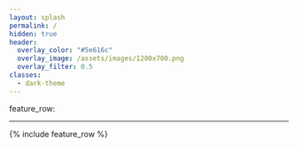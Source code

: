 ```yaml
---
layout: splash
permalink: /
hidden: true
header:
  overlay_color: "#5e616c"
  overlay_image: /assets/images/1200x700.png
  overlay_filter: 0.5
classes:
  - dark-theme
---
```


feature_row:
    
---

{% include feature_row %}
